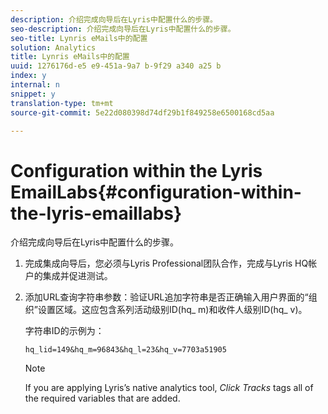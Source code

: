 ```yaml
---
description: 介绍完成向导后在Lyris中配置什么的步骤。
seo-description: 介绍完成向导后在Lyris中配置什么的步骤。
seo-title: Lynris eMails中的配置
solution: Analytics
title: Lynris eMails中的配置
uuid: 1276176d-e5 e9-451a-9a7 b-9f29 a340 a25 b
index: y
internal: n
snippet: y
translation-type: tm+mt
source-git-commit: 5e22d080398d74df29b1f849258e6500168cd5aa

---
```



# Configuration within the Lyris EmailLabs{#configuration-within-the-lyris-emaillabs}

介绍完成向导后在Lyris中配置什么的步骤。

1. 完成集成向导后，您必须与Lyris Professional团队合作，完成与Lyris HQ帐户的集成并促进测试。
1. 添加URL查询字符串参数：验证URL追加字符串是否正确输入用户界面的“组织”设置区域。这应包含系列活动级别ID(hq_ m)和收件人级别ID(hq_ v)。

   字符串ID的示例为：

   ```
   hq_lid=149&hq_m=96843&hq_l=23&hq_v=7703a51905
   ```

   >[!NOTE]
   >
   >If you are applying Lyris’s native analytics tool, *Click Tracks* tags all of the required variables that are added.


